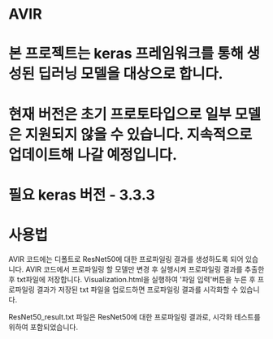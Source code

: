 # AVIR
# 본 프로젝트는 keras 프레임워크를 통해 생성된 딥러닝 모델을 대상으로 합니다.
# 현재 버전은 초기 프로토타입으로 일부 모델은 지원되지 않을 수 있습니다. 지속적으로 업데이트해 나갈 예정입니다.

# 필요 keras 버전 - 3.3.3

# 사용법
AVIR 코드에는 디폴트로 ResNet50에 대한 프로파일링 결과를 생성하도록 되어 있습니다.
AVIR 코드에서 프로파일링 할 모델만 변경 후 실행시켜 프로파일링 결과를 추출한 후 txt파일에 저장합니다.
Visualization.html을 실행하여 '파일 입력'버튼을 누른 후 프로파일링 결과가 저장된 txt 파일을 업로드하면 프로파일링 결과를 시각화할 수 있습니다.

ResNet50_result.txt 파일은 ResNet50에 대한 프로파일링 결과로, 시각화 테스트를 위하여 포함되었습니다.
